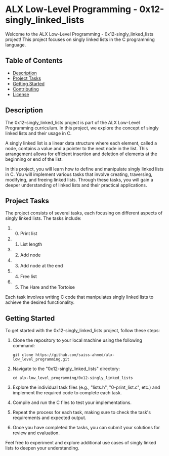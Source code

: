 # ALX Low-Level Programming - 0x12-singly_linked_lists

Welcome to the ALX Low-Level Programming - 0x12-singly_linked_lists project! This project focuses on singly linked lists in the C programming language.

## Table of Contents

- [Description](#description)
- [Project Tasks](#project-tasks)
- [Getting Started](#getting-started)
- [Contributing](#contributing)
- [License](#license)

## Description

The 0x12-singly_linked_lists project is part of the ALX Low-Level Programming curriculum. In this project, we explore the concept of singly linked lists and their usage in C.

A singly linked list is a linear data structure where each element, called a node, contains a value and a pointer to the next node in the list. This arrangement allows for efficient insertion and deletion of elements at the beginning or end of the list.

In this project, you will learn how to define and manipulate singly linked lists in C. You will implement various tasks that involve creating, traversing, modifying, and freeing linked lists. Through these tasks, you will gain a deeper understanding of linked lists and their practical applications.

## Project Tasks

The project consists of several tasks, each focusing on different aspects of singly linked lists. The tasks include:

1. 0. Print list
2. 1. List length
3. 2. Add node
4. 3. Add node at the end
5. 4. Free list
6. 5. The Hare and the Tortoise

Each task involves writing C code that manipulates singly linked lists to achieve the desired functionality.

## Getting Started

To get started with the 0x12-singly_linked_lists project, follow these steps:

1. Clone the repository to your local machine using the following command:
   ```
   git clone https://github.com/saiss-ahmed/alx-low_level_programming.git
   ```

2. Navigate to the "0x12-singly_linked_lists" directory:
   ```
   cd alx-low_level_programming/0x12-singly_linked_lists
   ```

3. Explore the individual task files (e.g., "lists.h", "0-print_list.c", etc.) and implement the required code to complete each task.

4. Compile and run the C files to test your implementations.

5. Repeat the process for each task, making sure to check the task's requirements and expected output.

6. Once you have completed the tasks, you can submit your solutions for review and evaluation.

Feel free to experiment and explore additional use cases of singly linked lists to deepen your understanding.
